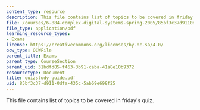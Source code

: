 ```yaml
---
content_type: resource
description: This file contains list of topics to be covered in friday's quiz.
file: /courses/6-884-complex-digital-systems-spring-2005/85bf3c37d9110dfa435c5ab69e698f25_quizstudy_guide.pdf
file_type: application/pdf
learning_resource_types:
- Exams
license: https://creativecommons.org/licenses/by-nc-sa/4.0/
ocw_type: OCWFile
parent_title: Exams
parent_type: CourseSection
parent_uid: 31bdfd85-f463-3b91-caba-41a8e10b9372
resourcetype: Document
title: quizstudy_guide.pdf
uid: 85bf3c37-d911-0dfa-435c-5ab69e698f25
---
```

This file contains list of topics to be covered in friday's quiz.